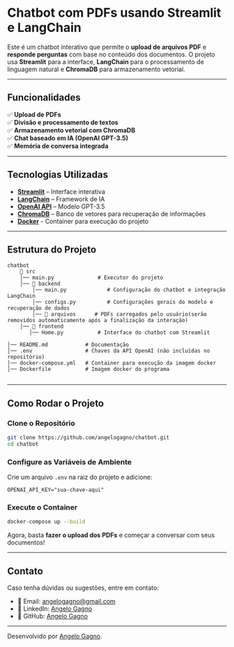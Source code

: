 # Chatbot com PDFs usando Streamlit e LangChain

Este é um chatbot interativo que permite o **upload de arquivos PDF** e **responde perguntas** com base no conteúdo dos documentos. O projeto usa **Streamlit** para a interface, **LangChain** para o processamento de linguagem natural e **ChromaDB** para armazenamento vetorial.

---

## Funcionalidades

✅ **Upload de PDFs**  
✅ **Divisão e processamento de textos**  
✅ **Armazenamento vetorial com ChromaDB**  
✅ **Chat baseado em IA (OpenAI GPT-3.5)**  
✅ **Memória de conversa integrada**  

---

## Tecnologias Utilizadas

- **[Streamlit](https://streamlit.io/)** – Interface interativa
- **[LangChain](https://python.langchain.com/)** – Framework de IA
- **[OpenAI API](https://openai.com/)** – Modelo GPT-3.5
- **[ChromaDB](https://www.trychroma.com/)** – Banco de vetores para recuperação de informações
- **[Docker](https://www.docker.com/products/docker-hub/)** - Container para execução do projeto
---

## Estrutura do Projeto

```
chatbot
    📁 src
    │── main.py              # Executor do projeto
    │── 📂 backend
        │── main.py             # Configuração do chatbot e integração LangChain
        │── configs.py          # Configurações gerais do modelo e recuperação de dados
        │── 📂 arquivos      # PDFs carregados pelo usuário(serão removidos automaticamente após a finalização da interação)  
    │── 📂 frontend
       │── Home.py           # Interface do chatbot com Streamlit
    
│── README.md            # Documentação
│── .env                 # Chaves da API OpenAI (não incluídas no repositório)
│── docker-compose.yml   # Container para execução da imagem docker
│── Dockerfile           # Imagem docker do programa


```

---

## Como Rodar o Projeto

### Clone o Repositório  
```bash
git clone https://github.com/angelogagno/chatbot.git
cd chatbot
```

### Configure as Variáveis de Ambiente  
Crie um arquivo `.env` na raiz do projeto e adicione:  
```
OPENAI_API_KEY="sua-chave-aqui"
```

### Execute o Container
```bash
docker-compose up --build

```

Agora, basta **fazer o upload dos PDFs** e começar a conversar com seus documentos!  

---

## Contato

Caso tenha dúvidas ou sugestões, entre em contato:

- 📧 Email: angelogagno@gmail.com
- 🔗 LinkedIn: [Angelo Gagno](https://www.linkedin.com/in/angelogagno)
- 🐙 GitHub: [Angelo Gagno](https://github.com/angelogagno)

---

Desenvolvido por [Angelo Gagno](https://github.com/angelogagno).

